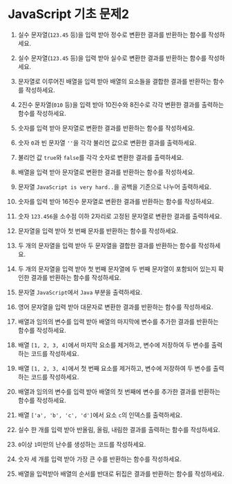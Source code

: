 # JavaScript 기초 문제2

1. 실수 문자열(`123.45` 등)을 입력 받아 정수로 변환한 결과를 반환하는 함수를 작성하세요.

2. 실수 문자열(`123.45` 등)을 입력 받아 실수로 변환한 결과를 반환하는 함수를 작성하세요.

3. 문자열로 이루어진 배열을 입력 받아 배열의 요소들을 결합한 결과를 반환하는 함수를 작성하세요.

4. 2진수 문자열(`010` 등)을 입력 받아 10진수와 8진수로 각각 변환한 결과를 출력하는 함수를 작성하세요.

5. 숫자를 입력 받아 문자열로 변환한 결과를 반환하는 함수를 작성하세요.

6. 숫자 `0`과 빈 문자열 `''`을 각각 불리언 값으로 변환한 결과를 출력하세요.

7. 불리언 값 `true`와 `false`를 각각 숫자로 변환한 결과를 출력하세요.

8. 배열을 입력 받아 문자열로 변환한 결과를 반환하는 함수를 작성하세요.

9. 문자열 `JavaScript is very hard..`을 공백을 기준으로 나누어 출력하세요.

10. 숫자를 입력 받아 16진수 문자열로 변환한 결과를 반환하는 함수를 작성하세요.

11. 숫자 `123.456`을 소수점 이하 2자리로 고정된 문자열로 변환한 결과를 출력하세요.

12. 문자열을 입력 받아 첫 번째 문자를 반환하는 함수를 작성하세요.

13. 두 개의 문자열을 입력 받아 두 문자열을 결합한 결과를 반환하는 함수를 작성하세요.

14. 두 개의 문자열을 입력 받아 첫 번째 문자열에 두 번째 문자열이 포함되어 있는지 확인한 결과를 반환하는 함수를 작성하세요.

15. 문자열 `JavaScript`에서 `Java` 부분을 출력하세요.

16. 영어 문자열을 입력 받아 대문자로 변환한 결과를 반환하는 함수를 작성하세요.

17. 배열과 임의의 변수를 입력 받아 배열의 마지막에 변수를 추가한 결과를 반환하는 함수를 작성하세요.

18. 배열 `[1, 2, 3, 4]`에서 마지막 요소를 제거하고, 변수에 저장하여 두 변수를 출력하는 코드를 작성하세요.

19. 배열 `[1, 2, 3, 4]`에서 첫 번째 요소를 제거하고, 변수에 저장하여 두 변수를 출력하는 코드를 작성하세요.

20. 배열과 임의의 변수를 입력 받아 배열의 첫 번째에 변수를 추가한 결과를 반환하는 함수를 작성하세요.

21. 배열 `['a', 'b', 'c', 'd']`에서 요소 `c`의 인덱스를 출력하세요.

22. 실수 한 개를 입력 받아 반올림, 올림, 내림한 결과를 출력하는 함수를 작성하세요.

23. `0`이상 `1`미만의 난수를 생성하는 코드를 작성하세요.

24. 숫자 세 개를 입력 받아 가장 큰 수를 반환하는 함수를 작성하세요.

25. 배열을 입력받아 배열의 순서를 반대로 뒤집은 결과를 반환하는 함수를 작성하세요.